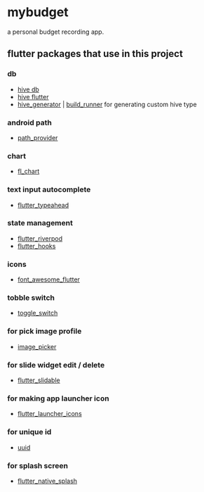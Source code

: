 # mybudget

a personal budget recording app.

## flutter packages that use in this project
 ### db
- [hive db](https://pub.dev/packages/hive)
- [hive flutter](https://pub.dev/packages/hive_flutter)
- [hive_generator](https://pub.dev/packages/hive_generator) | [build_runner](https://pub.dev/packages/build_runner)
  for generating custom hive type
### android path
- [path_provider](https://pub.dev/packages/path_provider)
### chart 
- [fl_chart](https://pub.dev/packages/fl_chart)
### text input autocomplete
- [flutter_typeahead](https://pub.dev/packages/flutter_typeahead)
### state management
- [flutter_riverpod](https://pub.dev/packages/flutter_riverpod)
- [flutter_hooks](https://pub.dev/packages/flutter_hooks)
### icons
- [font_awesome_flutter](https://pub.dev/packages/font_awesome_flutter)
### tobble switch
- [toggle_switch](https://pub.dev/packages/toggle_switch)
### for pick image profile
- [image_picker](https://pub.dev/packages/image_picker)
### for slide widget edit / delete
- [flutter_slidable](https://pub.dev/packages/flutter_slidable)
### for making app launcher icon
- [flutter_launcher_icons](https://pub.dev/packages/flutter_launcher_icons)
### for unique id
- [uuid](https://pub.dev/packages/uuid)
### for splash screen
- [flutter_native_splash](https://pub.dev/packages/flutter_native_splash)
 